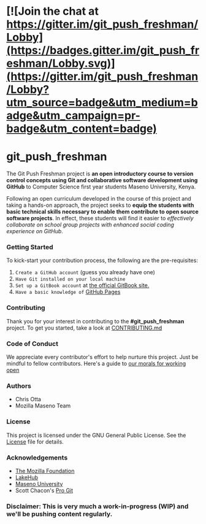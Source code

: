 # [![Join the chat at https://gitter.im/git_push_freshman/Lobby](https://badges.gitter.im/git_push_freshman/Lobby.svg)](https://gitter.im/git_push_freshman/Lobby?utm_source=badge&utm_medium=badge&utm_campaign=pr-badge&utm_content=badge)

# git_push_freshman

The Git Push Freshman project is <b>an open introductory course to version control concepts using Git and collaborative software development using GitHub</b> to Computer Science first year students Maseno University, Kenya.

Following an open curriculum developed in the course of this project and taking a hands-on approach, the project seeks to <b>equip the students with basic technical skills necessary to enable them contribute to open source software projects</b>. In effect, these students will find it easier to <i>effectively collaborate on school group projects with enhanced social coding experience on GitHub</i>.

### Getting Started

To kick-start your contribution process, the following are the pre-requisites:
 1. ``` Create a GitHub account ``` (guess you already have one)
 2. ``` Have Git installed on your local machine ```
 3. ``` Set up a GitBook account ``` at <a href="https://gitbook.com">the official GitBook site.</a>
 4. ``` Have a basic knowledge of ``` <a href="https://pages.github.com">GitHub Pages</a>

### Contributing

Thank you for your interest in contributing to the <b>#git_push_freshman</b> project. To get you started, take
a look at <a href="https://github.com/ottagit/git_push_freshman/blob/master/CONTRIBUTING.md">CONTRIBUTING.md</a>

### Code of Conduct

We appreciate every contributor's effort to help nurture this project. Just be
mindful to fellow contributors. Here's a guide to <a href="http://contributor-covenant.org/version/1/4/code_of_conduct.md
">our morals for working open</a>

### Authors
<ul>
  <li>Chris Otta</li>
  <li>Mozilla Maseno Team</li>
</ul>

### License

This project is licensed under the GNU General Public License. See the <a href= "https://github.com/ottagit/git_push_freshman/blob/master/LICENSE">License</a> file for details.

### Acknowledgements

<ul>
  <li><a href="https://www.mozilla.org/en-US/foundation/">The Mozilla Foundation</a></li>
  <li><a href="http://lakehub.co.ke">LakeHub</a></li>
  <li><a href="http://maseno.ac.ke">Maseno University</a></li>
  <li>Scott Chacon's <a href="https://git-scm.com/book/en/v2">Pro Git</a> </li>
</ul>

### <b>Disclaimer: This is very much a work-in-progress (WIP) and we'll be pushing content regularly.</b>
